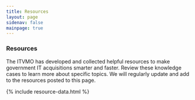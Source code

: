 ```yaml
---
title: Resources
layout: page
sidenav: false
mainpage: true
---
```

  <section id="main-page-heading">
    <div class="grid-container padding-0">
      <div id="main-page-heading-detail">
              <h3>
                Resources
              </h3>
              <p>
                The ITVMO has developed and collected helpful resources to make government IT acquisitions smarter and faster. Review these knowledge cases to learn more about specific topics. We will regularly update and add to the resources posted to this page.
              </p>
      </div>
    </div>
  </section>

  <section id="main-page-content" class="usa-graphic-list margin-bottom-4 grid-container padding-0">
    <section id="page-directory" class="grid-container padding-0"></section>
      <div class="grid-container grid-container margin-0 padding-0">
          <div class="usa-graphic-list__row grid-row grid-gap">
              {% include resource-data.html %}
          </div>
      </div>
  </section>


